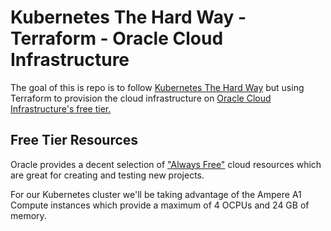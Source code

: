 # Kubernetes The Hard Way - Terraform - Oracle Cloud Infrastructure

The goal of this is repo is to follow [Kubernetes The Hard Way](https://github.com/kelseyhightower/kubernetes-the-hard-way) but using Terraform to provision the cloud infrastructure on [Oracle Cloud Infrastructure's free tier.](https://docs.oracle.com/en-us/iaas/Content/FreeTier/freetier.htm)

## Free Tier Resources

Oracle provides a decent selection of ["Always Free"](https://docs.oracle.com/en-us/iaas/Content/FreeTier/freetier_topic-Always_Free_Resources.htm) cloud resources which are great for creating and testing new projects.

For our Kubernetes cluster we'll be taking advantage of the Ampere A1 Compute instances which provide a maximum of 4 OCPUs and 24 GB of memory.
